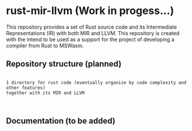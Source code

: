 # rust-mir-llvm (Work in progess...)

This repository provides a set of Rust source code and its Intermediate Representations (IR) with both MIR and LLVM. This repository is created with the intend to be used as a support for the project of developing a compiler from Rust to MSWasm.

## Repository structure (planned)

```

1 directory for rust code (eventually organize by code complexity and other features)
together with its MIR and LLVM

    
```










## Documentation (to be added)
